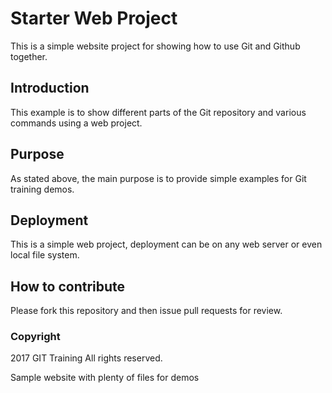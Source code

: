 # Starter Web Project

This is a simple website project for 
showing how to use Git and Github together. 

## Introduction 

This example is to show different parts 
of the Git repository and various commands
using a web project.

## Purpose

As stated above, the main purpose is to 
provide simple examples for Git training 
demos.

## Deployment

This is a simple web project, deployment 
can be on any web server or even local
file system.

## How to contribute

Please fork this repository and then issue pull
requests for review.

### Copyright

2017 GIT Training
All rights reserved.

Sample website with plenty of files for demos